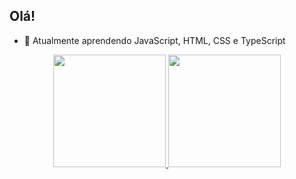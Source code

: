 ## Olá!

- 🌱 Atualmente aprendendo JavaScript, HTML, CSS e TypeScript

<div align="center">
  <a href="https://github.com/gQuaresmapaes">
  <img height="180em" src="https://github-readme-stats.vercel.app/api?username=gQuaresmapaes&show_icons=true&theme=dark&include_all_commits=true&count_private=true"/>
  <img height="180em" src="https://github-readme-stats.vercel.app/api/top-langs/?username=gQuaresmapaes&layout=compact&langs_count=7&theme=dark"/>
</div>
